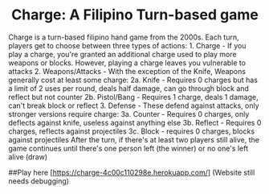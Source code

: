 <h1 align="center">Charge: A Filipino Turn-based game</h1>
Charge is a turn-based filipino hand game from the 2000s. Each turn, players get to choose between three types of actions:
  1. Charge - If you play a charge, you're granted an additional charge used to play more weapons or blocks. However, playing a charge leaves you vulnerable to attacks
  2. Weapons/Attacks - With the exception of the Knife, Weapons generally cost at least some charge:
    2a. Knife - Requires 0 charges but has a limit of 2 uses per round, deals half damage, can go through block and reflect but not counter
    2b. Pistol/Bang - Requires 1 charge, deals 1 damage, can't break block or reflect
  3. Defense - These defend against attacks, only stronger versions require charge:
    3a. Counter - Requires 0 charges, only deflects against knife, useless against anything else
    3b. Reflect - Requires 0 charges, reflects against projectiles
    3c. Block - requires 0 charges, blocks against projectiles
After the turn, if there's at least two players still alive, the game continues until there's one person left (the winner) or no one's left alive (draw)

##Play here
[https://charge-4c00c110298e.herokuapp.com/] (Website still needs debugging)
